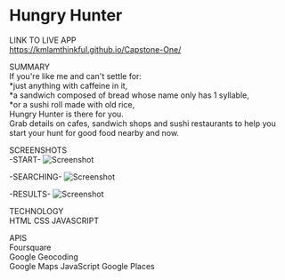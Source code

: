 # Hungry Hunter
LINK TO LIVE APP</br>
https://kmlamthinkful.github.io/Capstone-One/

SUMMARY
</br>
If you're like me and can't settle for:</br> 
 *just anything with caffeine in it, </br>
 *a sandwich composed of bread whose name only has 1 syllable,</br>
 *or a sushi roll made with old rice,</br>
Hungry Hunter is there for you.</br>
Grab details on cafes, sandwich shops and sushi restaurants to help you start your hunt for good food nearby and now.

SCREENSHOTS</br>
-START-
![Screenshot](https://github.com/kmlamthinkful/Capstone-One/blob/master/screenshots/Capstone%20One_%20Hungry%20Hunter%20-%20Start%20Page.png)

-SEARCHING-
![Screenshot](https://github.com/kmlamthinkful/Capstone-One/blob/master/screenshots/Capstone%20One_%20Hungry%20Hunter%20%20-%20Search.png)

-RESULTS-
![Screenshot](https://github.com/kmlamthinkful/Capstone-One/blob/master/screenshots/Capstone%20One_%20Hungry%20Hunter%20-%20Results.png)


TECHNOLOGY
</br>
HTML
CSS
JAVASCRIPT

APIS</br>
Foursquare</br>
Google Geocoding  
Google Maps JavaScript
Google Places
